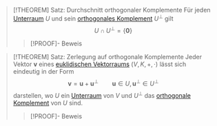 > [!THEOREM] Satz: Durchschnitt orthogonaler Komplemente
> Für jeden [Unterraum](../Unterraum.md) $U$ und sein [orthogonales Komplement](Orthogonales%20Komplement.md) $U^\perp$ gilt
> $$U\cap U^\perp = \{\mathbf{0}\}$$
> > [!PROOF]- Beweis

> [!THEOREM] Satz: Zerlegung auf orthogonale Komplemente
> Jeder Vektor $\mathbf{v}$ eines [euklidischen Vektorraums](Abstraktes%20inneres%20Produkt.md) $(V,K,+,\cdot)$ lässt sich eindeutig in der Form
> $$\mathbf{v} = \mathbf{u}+\mathbf{u}^\perp \qquad \mathbf{u}\in U,\mathbf{u}^\perp \in U^\perp$$
> darstellen, wo $U$ ein [Unterraum](../Unterraum.md) von $V$ und $U^\perp$ das [orthogonale Komplement](Orthogonales%20Komplement.md) von $U$ sind.
> > [!PROOF]- Beweis